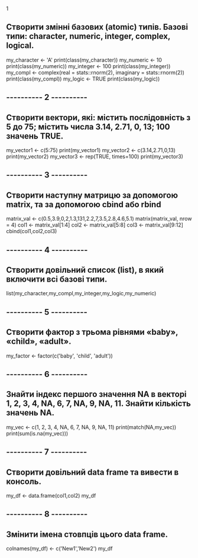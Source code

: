 1
## Створити змінні базових (atomic) типів. Базові типи: character, numeric, integer, complex, logical. 
my_character <- 'A' 
print(class(my_character)) 
my_numeric <- 10 
print(class(my_numeric)) 
my_integer <- 100 
print(class(my_integer)) 
my_compl <- complex(real = stats::rnorm(2), imaginary = stats::rnorm(2)) 
print(class(my_compl)) 
my_logic <- TRUE 
print(class(my_logic))

## ---------- 2 ----------
## Створити вектори, які: містить послідовність з 5 до 75; містить числа 3.14, 2.71, 0, 13; 100 значень TRUE.
my_vector1 <- c(5:75)
print(my_vector1)
my_vector2 <- c(3.14,2.71,0,13)
print(my_vector2) 
my_vector3 <- rep(TRUE, times=100)
print(my_vector3)

## ---------- 3 ---------- 
## Створити наступну матрицю за допомогою matrix, та за допомогою cbind або rbind
matrix_val <- c(0.5,3.9,0,2,1.3,131,2.2,7,3.5,2.8,4.6,5.1)
matrix(matrix_val, nrow = 4)
col1 <- matrix_val[1:4]
col2 <- matrix_val[5:8]
col3 <- matrix_val[9:12]
cbind(col1,col2,col3)

## ---------- 4 ----------
## Створити довільний список (list), в який включити всі базові типи.
list(my_character,my_compl,my_integer,my_logic,my_numeric)

## ---------- 5 ---------- 
## Створити фактор з трьома рівнями «baby», «child», «adult».
my_factor <- factor(c('baby', 'child', 'adult'))

## ---------- 6 ----------
## Знайти індекс першого значення NA в векторі 1, 2, 3, 4, NA, 6, 7, NA, 9, NA, 11. Знайти кількість значень NA.
my_vec <- c(1, 2, 3, 4, NA, 6, 7, NA, 9, NA, 11)
print(match(NA,my_vec))
print(sum(is.na(my_vec)))

## ---------- 7 ----------
## Створити довільний data frame та вивести в консоль.
my_df <- data.frame(col1,col2)
my_df

## ---------- 8 ----------
## Змінити імена стовпців цього data frame.
colnames(my_df) <- c('New1','New2')
my_df
